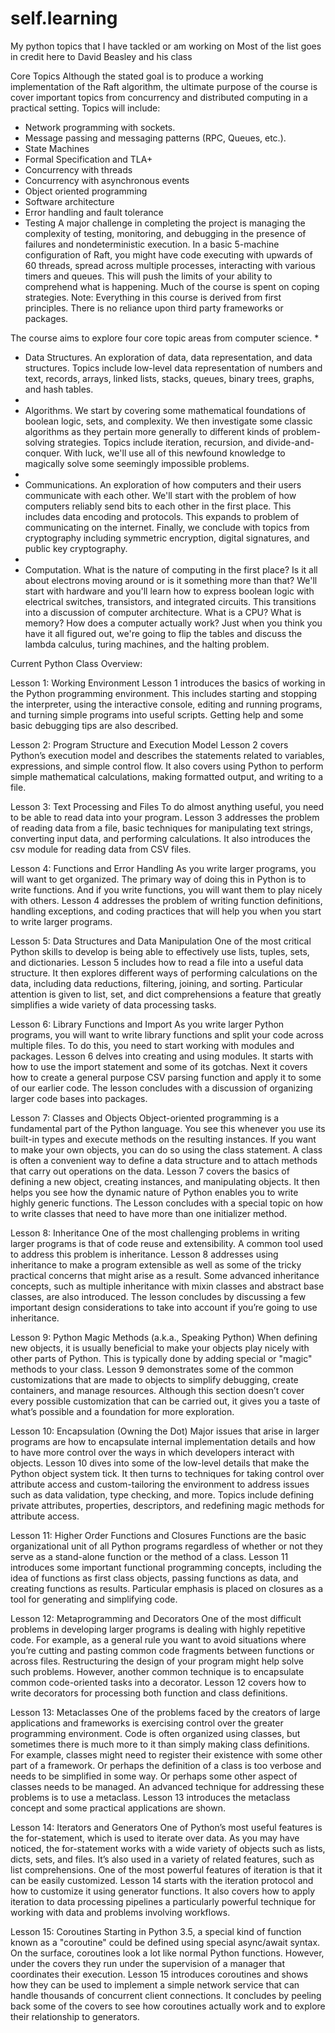 # self.learning
My python topics that I have tackled or am working on
Most of the list goes in credit here to David Beasley and his class

Core Topics
Although the stated goal is to produce a working implementation of the Raft algorithm, the ultimate purpose of the course is cover important topics from concurrency and distributed computing in a practical setting. Topics will include:
* Network programming with sockets.
* Message passing and messaging patterns (RPC, Queues, etc.).
* State Machines
* Formal Specification and TLA+
* Concurrency with threads
* Concurrency with asynchronous events
* Object oriented programming
* Software architecture
* Error handling and fault tolerance
* Testing
A major challenge in completing the project is managing the complexity of testing, monitoring, and debugging in the presence of failures and nondeterministic execution. In a basic 5-machine configuration of Raft, you might have code executing with upwards of 60 threads, spread across multiple processes, interacting with various timers and queues. This will push the limits of your ability to comprehend what is happening. Much of the course is spent on coping strategies.
Note: Everything in this course is derived from first principles. There is no reliance upon third party frameworks or packages.

The course aims to explore four core topic areas from computer science.
* 
* Data Structures. An exploration of data, data representation, and data structures. Topics include low-level data representation of numbers and text, records, arrays, linked lists, stacks, queues, binary trees, graphs, and hash tables.
*  
* Algorithms. We start by covering some mathematical foundations of boolean logic, sets, and complexity. We then investigate some classic algorithms as they pertain more generally to different kinds of problem-solving strategies. Topics include iteration, recursion, and divide-and-conquer. With luck, we'll use all of this newfound knowledge to magically solve some seemingly impossible problems.
*  
* Communications. An exploration of how computers and their users communicate with each other. We'll start with the problem of how computers reliably send bits to each other in the first place. This includes data encoding and protocols. This expands to problem of communicating on the internet. Finally, we conclude with topics from cryptography including symmetric encryption, digital signatures, and public key cryptography.
* 
* Computation. What is the nature of computing in the first place? Is it all about electrons moving around or is it something more than that? We'll start with hardware and you'll learn how to express boolean logic with electrical switches, transistors, and integrated circuits. This transitions into a discussion of computer architecture. What is a CPU? What is memory? How does a computer actually work? Just when you think you have it all figured out, we're going to flip the tables and discuss the lambda calculus, turing machines, and the halting problem.


Current Python Class Overview:

Lesson 1: Working Environment
Lesson 1 introduces the basics of working in the Python programming environment. This includes starting and stopping the interpreter, using the interactive console, editing and running programs, and turning simple programs into useful scripts. Getting help and some basic debugging tips are also described.

Lesson 2: Program Structure and Execution Model
Lesson 2 covers Python’s execution model and describes the statements related to variables, expressions, and simple control flow. It also covers using Python to perform simple mathematical calculations, making formatted output, and writing to a file.

Lesson 3: Text Processing and Files
To do almost anything useful, you need to be able to read data into your program. Lesson 3 addresses the problem of reading data from a file, basic techniques for manipulating text strings, converting input data, and performing calculations. It also introduces the csv module for reading data from CSV files.

Lesson 4: Functions and Error Handling
As you write larger programs, you will want to get organized. The primary way of doing this in Python is to write functions. And if you write functions, you will want them to play nicely with others. Lesson 4 addresses the problem of writing function definitions, handling exceptions, and coding practices that will help you when you start to write larger programs.

Lesson 5: Data Structures and Data Manipulation
One of the most critical Python skills to develop is being able to effectively use lists, tuples, sets, and dictionaries. Lesson 5 includes how to read a file into a useful data structure. It then explores different ways of performing calculations on the data, including data reductions, filtering, joining, and sorting. Particular attention is given to list, set, and dict comprehensions a feature that greatly simplifies a wide variety of data processing tasks.

Lesson 6: Library Functions and Import
As you write larger Python programs, you will want to write library functions and split your code across multiple files. To do this, you need to start working with modules and packages. Lesson 6 delves into creating and using modules. It starts with how to use the import statement and some of its gotchas. Next it covers how to create a general purpose CSV parsing function and apply it to some of our earlier code. The lesson concludes with a discussion of organizing larger code bases into packages.

Lesson 7: Classes and Objects
Object-oriented programming is a fundamental part of the Python language. You see this whenever you use its built-in types and execute methods on the resulting instances. If you want to make your own objects, you can do so using the class statement. A class is often a convenient way to define a data structure and to attach methods that carry out operations on the data. Lesson 7 covers the basics of defining a new object, creating instances, and manipulating objects. It then helps you see how the dynamic nature of Python enables you to write highly generic functions. The Lesson concludes with a special topic on how to write classes that need to have more than one initializer method.

Lesson 8: Inheritance
One of the most challenging problems in writing larger programs is that of code reuse and extensibility. A common tool used to address this problem is inheritance. Lesson 8 addresses using inheritance to make a program extensible as well as some of the tricky practical concerns that might arise as a result. Some advanced inheritance concepts, such as multiple inheritance with mixin classes and abstract base classes, are also introduced. The lesson concludes by discussing a few important design considerations to take into account if you’re going to use inheritance.

Lesson 9: Python Magic Methods (a.k.a., Speaking Python)
When defining new objects, it is usually beneficial to make your objects play nicely with other parts of Python. This is typically done by adding special or "magic" methods to your class. Lesson 9 demonstrates some of the common customizations that are made to objects to simplify debugging, create containers, and manage resources. Although this section doesn’t cover every possible customization that can be carried out, it gives you a taste of what’s possible and a foundation for more exploration.

Lesson 10: Encapsulation (Owning the Dot)
Major issues that arise in larger programs are how to encapsulate internal implementation details and how to have more control over the ways in which developers interact with objects. Lesson 10 dives into some of the low-level details that make the Python object system tick. It then turns to techniques for taking control over attribute access and custom-tailoring the environment to address issues such as data validation, type checking, and more. Topics include defining private attributes, properties, descriptors, and redefining magic methods for attribute access.


Lesson 11: Higher Order Functions and Closures
Functions are the basic organizational unit of all Python programs regardless of whether or not they serve as a stand-alone function or the method of a class. Lesson 11 introduces some important functional programming concepts, including the idea of functions as first class objects, passing functions as data, and creating functions as results. Particular emphasis is placed on closures as a tool for generating and simplifying code.

Lesson 12: Metaprogramming and Decorators
One of the most difficult problems in developing larger programs is dealing with highly repetitive code. For example, as a general rule you want to avoid situations where you’re cutting and pasting common code fragments between functions or across files. Restructuring the design of your program might help solve such problems. However, another common technique is to encapsulate common code-oriented tasks into a decorator. Lesson 12 covers how to write decorators for processing both function and class definitions.

Lesson 13: Metaclasses
One of the problems faced by the creators of large applications and frameworks is exercising control over the greater programming environment. Code is often organized using classes, but sometimes there is much more to it than simply making class definitions. For example, classes might need to register their existence with some other part of a framework. Or perhaps the definition of a class is too verbose and needs to be simplified in some way. Or perhaps some other aspect of classes needs to be managed. An advanced technique for addressing these problems is to use a metaclass. Lesson 13 introduces the metaclass concept and some practical applications are shown.

Lesson 14: Iterators and Generators
One of Python’s most useful features is the for-statement, which is used to iterate over data. As you may have noticed, the for-statement works with a wide variety of objects such as lists, dicts, sets, and files. It’s also used in a variety of related features, such as list comprehensions. One of the most powerful features of iteration is that it can be easily customized. Lesson 14 starts with the iteration protocol and how to customize it using generator functions. It also covers how to apply iteration to data processing pipelines a particularly powerful technique for working with data and problems involving workflows.

Lesson 15: Coroutines
Starting in Python 3.5, a special kind of function known as a "coroutine" could be defined using special async/await syntax. On the surface, coroutines look a lot like normal Python functions. However, under the covers they run under the supervision of a manager that coordinates their execution. Lesson 15 introduces coroutines and shows how they can be used to implement a simple network service that can handle thousands of concurrent client connections. It concludes by peeling back some of the covers to see how coroutines actually work and to explore their relationship to generators.



